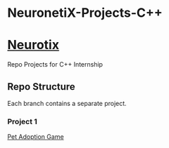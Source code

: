 # NeuronetiX-Projects-C++
# [Neurotix](https://www.linkedin.com/company/neuronetixacademy/posts/?feedView=all) 
Repo Projects for C++ Internship

## Repo Structure 
Each branch contains a separate project.

### Project 1
[Pet Adoption Game](https://github.com/Noha-Elnemr/NeuronetiX-Projects-C-/tree/project1)
